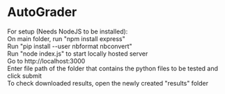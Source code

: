 # AutoGrader

For setup (Needs NodeJS to be installed): <br>
On main folder, run "npm install express" <br>
Run "pip install --user nbformat nbconvert" <br>
Run "node index.js" to start locally hosted server <br>
Go to http://localhost:3000 <br>
Enter file path of the folder that contains the python files to be tested and click submit <br>
To check downloaded results, open the newly created "results" folder
